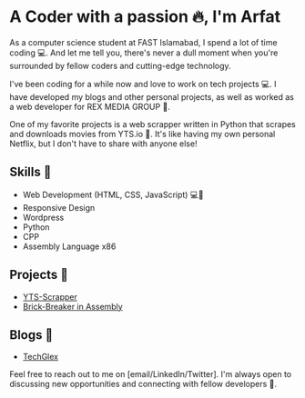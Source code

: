 # A Coder with a passion 🔥, I'm Arfat

As a computer science student at FAST Islamabad, I spend a lot of time coding 💻. And let me tell you, there's never a dull moment when you're surrounded by fellow coders and cutting-edge technology. 

I've been coding for a while now and love to work on tech projects 💻. I have developed my blogs and other personal projects, as well as worked as a web developer for REX MEDIA GROUP 💼. 

One of my favorite projects is a web scrapper written in Python that scrapes and downloads movies from YTS.io 🎥. It's like having my own personal Netflix, but I don't have to share with anyone else!

## Skills 💪
- Web Development (HTML, CSS, JavaScript) 💻🎨
- Responsive Design 
- Wordpress
- Python
- CPP
- Assembly Language x86

## Projects 🚀
- [YTS-Scrapper](https://github.com/arfatkh/YTSDownloader)
- [Brick-Breaker in Assembly ](https://github.com/arfatkh/BrickBreakerAssembly)

## Blogs 📝
- [TechGlex](https://techglex.blogspot.com)


Feel free to reach out to me on [email/LinkedIn/Twitter]. I'm always open to discussing new opportunities and connecting with fellow developers 🤝.
